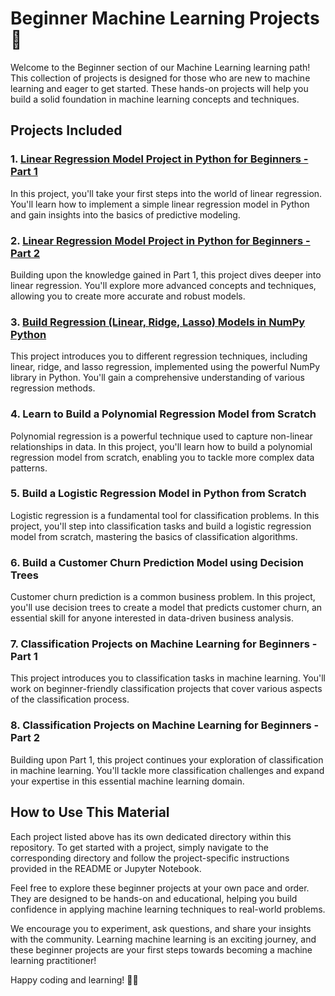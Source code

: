 # Beginner Machine Learning Projects 🌱

Welcome to the Beginner section of our Machine Learning learning path! This collection of projects is designed for those who are new to machine learning and eager to get started. These hands-on projects will help you build a solid foundation in machine learning concepts and techniques.

## Projects Included

### 1. [Linear Regression Model Project in Python for Beginners - Part 1](https://github.com/gjkaur/Machine_Learning_Roadmap_From_Novice_to_Pro/tree/main/beginner/linear_regression_part1)

In this project, you'll take your first steps into the world of linear regression. You'll learn how to implement a simple linear regression model in Python and gain insights into the basics of predictive modeling.

### 2. [Linear Regression Model Project in Python for Beginners - Part 2](https://github.com/gjkaur/Machine_Learning_Roadmap_From_Novice_to_Pro/tree/main/beginner/linear_regression_part2)

Building upon the knowledge gained in Part 1, this project dives deeper into linear regression. You'll explore more advanced concepts and techniques, allowing you to create more accurate and robust models.

### 3. [Build Regression (Linear, Ridge, Lasso) Models in NumPy Python](https://github.com/gjkaur/Machine_Learning_Roadmap_From_Novice_to_Pro/tree/main/beginner/regression-models-numpy_part3)

This project introduces you to different regression techniques, including linear, ridge, and lasso regression, implemented using the powerful NumPy library in Python. You'll gain a comprehensive understanding of various regression methods.

### 4. Learn to Build a Polynomial Regression Model from Scratch

Polynomial regression is a powerful technique used to capture non-linear relationships in data. In this project, you'll learn how to build a polynomial regression model from scratch, enabling you to tackle more complex data patterns.

### 5. Build a Logistic Regression Model in Python from Scratch

Logistic regression is a fundamental tool for classification problems. In this project, you'll step into classification tasks and build a logistic regression model from scratch, mastering the basics of classification algorithms.

### 6. Build a Customer Churn Prediction Model using Decision Trees

Customer churn prediction is a common business problem. In this project, you'll use decision trees to create a model that predicts customer churn, an essential skill for anyone interested in data-driven business analysis.

### 7. Classification Projects on Machine Learning for Beginners - Part 1

This project introduces you to classification tasks in machine learning. You'll work on beginner-friendly classification projects that cover various aspects of the classification process.

### 8. Classification Projects on Machine Learning for Beginners - Part 2

Building upon Part 1, this project continues your exploration of classification in machine learning. You'll tackle more classification challenges and expand your expertise in this essential machine learning domain.

## How to Use This Material

Each project listed above has its own dedicated directory within this repository. To get started with a project, simply navigate to the corresponding directory and follow the project-specific instructions provided in the README or Jupyter Notebook.

Feel free to explore these beginner projects at your own pace and order. They are designed to be hands-on and educational, helping you build confidence in applying machine learning techniques to real-world problems.

We encourage you to experiment, ask questions, and share your insights with the community. Learning machine learning is an exciting journey, and these beginner projects are your first steps towards becoming a machine learning practitioner!

Happy coding and learning! 🚀🤖
